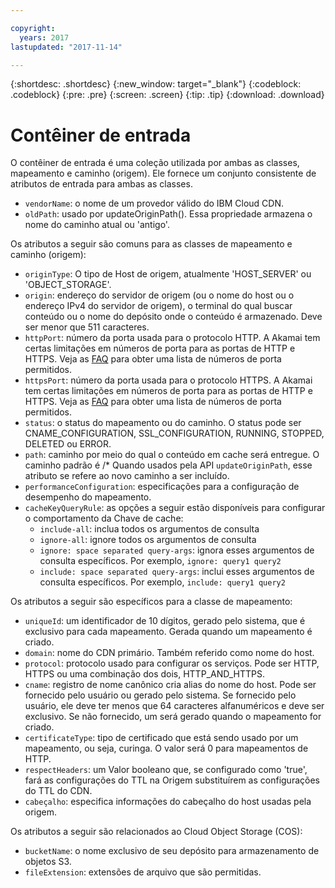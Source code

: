 ```yaml
---

copyright:
  years: 2017
lastupdated: "2017-11-14"

---
```


{:shortdesc: .shortdesc}
{:new_window: target="_blank"}
{:codeblock: .codeblock}
{:pre: .pre}
{:screen: .screen}
{:tip: .tip}
{:download: .download}

# Contêiner de entrada
O contêiner de entrada é uma coleção utilizada por ambas as classes, mapeamento e caminho (origem). Ele fornece um conjunto
consistente de atributos de entrada para ambas as classes.

* `vendorName`: o nome de um provedor válido do IBM Cloud CDN.
* `oldPath`: usado por updateOriginPath(). Essa propriedade armazena o nome do caminho atual ou 'antigo'.

Os atributos a seguir são comuns para as classes de mapeamento e caminho (origem):
* `originType`: O tipo de Host de origem, atualmente 'HOST_SERVER' ou 'OBJECT_STORAGE'.
* `origin`: endereço do servidor de origem (ou o nome do host ou o endereço IPv4 do servidor de origem), o
terminal do qual buscar conteúdo ou o nome do depósito onde o conteúdo é armazenado. Deve ser menor que 511 caracteres.
* `httpPort`: número da porta usada para o protocolo HTTP. A Akamai tem certas limitações em números de porta para as portas de HTTP e HTTPS. Veja as [FAQ](faq.html#are-there-any-restrictions-on-what-http-and-https-port-numbers-are-allowed-for-akamai-) para obter uma lista de números de porta permitidos.
* `httpsPort`: número da porta usada para o protocolo HTTPS. A Akamai tem certas limitações em números de porta para as portas de HTTP e HTTPS. Veja as [FAQ](faq.html#are-there-any-restrictions-on-what-http-and-https-port-numbers-are-allowed-for-akamai-) para obter uma lista de números de porta permitidos.
* `status`: o status do mapeamento ou do caminho. O status pode ser CNAME_CONFIGURATION, SSL_CONFIGURATION, RUNNING, STOPPED, DELETED ou ERROR.
* `path`: caminho por meio do qual o conteúdo em cache será entregue. O caminho padrão é /\* Quando usados
pela API `updateOriginPath`, esse atributo se refere ao novo caminho a ser incluído.
* `performanceConfiguration`: especificações para a configuração de desempenho do mapeamento.
* `cacheKeyQueryRule`: as opções a seguir estão disponíveis para configurar o comportamento da Chave de cache:
  * `include-all`: inclua todos os argumentos de consulta
  * `ignore-all`: ignore todos os argumentos de consulta
  * `ignore: space separated query-args`: ignora esses argumentos de consulta específicos. Por exemplo, `ignore: query1 query2`
  * `include: space separated query-args`: inclui esses argumentos de consulta específicos. Por exemplo, `include: query1 query2`

Os atributos a seguir são específicos para a classe de mapeamento:

* `uniqueId`: um identificador de 10 dígitos, gerado pelo sistema, que é exclusivo para cada mapeamento. Gerada quando um mapeamento é criado.
* `domain`: nome do CDN primário. Também referido como nome do host.
* `protocol`: protocolo usado para configurar os serviços. Pode ser HTTP, HTTPS ou uma combinação dos dois,
HTTP_AND_HTTPS.
* `cname`: registro de nome canônico cria alias do nome do host. Pode ser fornecido pelo usuário ou
gerado pelo sistema. Se fornecido pelo usuário, ele deve ter menos que 64 caracteres alfanuméricos e deve ser exclusivo. Se não fornecido, um será gerado quando o mapeamento for criado.
* `certificateType`: tipo de certificado que está sendo usado por um mapeamento, ou seja, curinga. O valor
será 0 para mapeamentos de HTTP.
* `respectHeaders`: um Valor booleano que, se configurado como 'true', fará as configurações do TTL na Origem substituírem as configurações do TTL do CDN.
* `cabeçalho`: especifica informações do cabeçalho do host usadas pela origem.

Os atributos a seguir são relacionados ao Cloud Object Storage (COS):  
* `bucketName`: o nome exclusivo de seu depósito para armazenamento de objetos S3.  
* `fileExtension`: extensões de arquivo que são permitidas.

